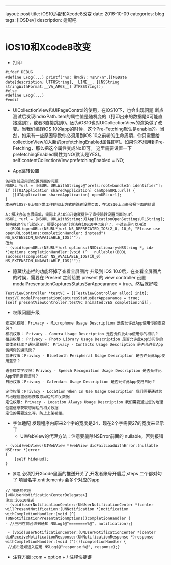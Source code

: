 
---
layout: post
title: iOS10适配和Xcode8改变
date: 2016-10-09
categories: blog
tags: [iOSDev]
description: 适配吧

---


# iOS10和Xcode8改变

- 打印

```
#ifdef DEBUG
#define LFog(...) printf("%s: 第%d行: %s\n\n",[[NSDate date]description] UTF8String],__LINE__, [[NSString stringWithFormat:__VA_ARGS__] UTF8String]);
#else
#define LFog(...)
#endif
```


- UICollectionView和UIPageControl的使用，在iOS10下，也会出现问题
断点测试后发现indexPath.item的属性值是随机变的（打印出来的数据是0可能直接跳到2，或者3直接跳到0。因为iOS10也对UICollectionView的渲染做了改变。当我们编译iOS 10的app的时候，这个Pre-Fetching默认是enable的。当然，如果有一些原因导致你必须用到iOS 10之前老的生命周期，你只需要给collectionView加入新的prefetchingEnabled属性即可。如果你不想用到Pre-Fetching，那么把这个属性变成No即可。
这里需要设置一下prefetchingEnabled属性为NO(默认是YES)。
self.contentCollectionView.prefetchingEnabled = NO;


- App跳转设置

```
访问当前应用的设置页面的问题
NSURL *url = [NSURL URLWithString:@"prefs:root=bundleIn identifier"];
if ([[UIApplication sharedApplication] canOpenURL:url]) {
   [[UIApplication sharedApplication] openURL:url];
}
本来在iOS7-9上都正常工作的如上方式的跳转设置页面，在iOS10上点击会报下面的错误

A：解决办法也很简单，实际上从iOS8开始就提供了直接跳转设置页面的url
NSURL *url = [NSURL URLWithString:UIApplicationOpenSettingsURLString];
替换成这个url就ok了，顺便openUrl方法在iOS10中也废弃了，不过还是可以用滴
- (BOOL)openURL:(NSURL*)url NS_DEPRECATED_IOS(2_0, 10_0, "Please use openURL:options:completionHandler: instead") NS_EXTENSION_UNAVAILABLE_IOS("");
改为
- (void)openURL:(NSURL*)url options:(NSDictionary<NSString *, id> *)options completionHandler:(void (^ __nullable)(BOOL success))completion NS_AVAILABLE_IOS(10_0) NS_EXTENSION_UNAVAILABLE_IOS("");

```
- 隐藏状态栏的功能坏掉了查看全屏图片
升级到 iOS 10.0后，在查看全屏图片的时候，需要在 Present 之前给要 present 的 view controller 设置 modalPresentationCapturesStatusBarAppearance = true。然后就好啦

```
TestViewController *testVC = [[TestViewController alloc] init];
testVC.modalPresentationCapturesStatusBarAppearance = true;
[self presentViewController:testVC animated:YES completion:nil];

```


-  权限问题升级


```
麦克风权限：Privacy - Microphone Usage Description 是否允许此App使用你的麦克风？
相机权限： Privacy - Camera Usage Description 是否允许此App使用你的相机？
相册权限： Privacy - Photo Library Usage Description 是否允许此App访问你的媒体资料库？通讯录权限： Privacy - Contacts Usage Description 是否允许此App访问你的通讯录？
蓝牙权限：Privacy - Bluetooth Peripheral Usage Description 是否许允此App使用蓝牙？

语音转文字权限：Privacy - Speech Recognition Usage Description 是否允许此App使用语音识别？
日历权限：Privacy - Calendars Usage Description 是否允许此App使用日历？

定位权限：Privacy - Location When In Use Usage Description 我们需要通过您的地理位置信息获取您周边的相关数据
定位权限: Privacy - Location Always Usage Description 我们需要通过您的地理位置信息获取您周边的相关数据
定位的需要这么写，防止上架被拒。

```
- 字体适配 发现程序内原来2个字的宽度是24，现在2个字需要27的宽度来显示了
	- UIWebView的代理方法：注意要删除NSError前面的 nullable，否则报错

```
- (void)webView:(UIWebView *)webView didFailLoadWithError:(nullable NSError *)error
{
    [self hideHud];
}
```
- `推送`,必须打开Xcode里面的推送开关了,开发者账号开启后,steps 二个都对勾了
项目名字.entitlements 会多个对应的app
```
// 推送的代理
[<UNUserNotificationCenterDelegate>]
注意:iOS10推送 
- (void)userNotificationCenter:(UNUserNotificationCenter *)center willPresentNotification:(UNNotification *)notification withCompletionHandler:(void (^)(UNNotificationPresentationOptions))completionHandler { 
- //应用在前台收到通知 NSLog(@"========%@", notification);}

 - (void)userNotificationCenter:(UNUserNotificationCenter *)center didReceiveNotificationResponse:(UNNotificationResponse *)response withCompletionHandler:(void (^)())completionHandler { 
 //点击通知进入应用 NSLog(@"response:%@", response);}

```

- 注释方面 :com + option + /  注释快捷键  

 